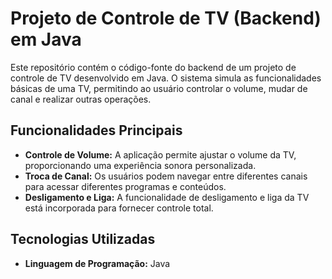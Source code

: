 # Projeto de Controle de TV (Backend) em Java

Este repositório contém o código-fonte do backend de um projeto de controle de TV desenvolvido em Java. O sistema simula as funcionalidades básicas de uma TV, permitindo ao usuário controlar o volume, mudar de canal e realizar outras operações.

## Funcionalidades Principais

- **Controle de Volume:** A aplicação permite ajustar o volume da TV, proporcionando uma experiência sonora personalizada.
- **Troca de Canal:** Os usuários podem navegar entre diferentes canais para acessar diferentes programas e conteúdos.
- **Desligamento e Liga:** A funcionalidade de desligamento e liga da TV está incorporada para fornecer controle total.

## Tecnologias Utilizadas

- **Linguagem de Programação:** Java
